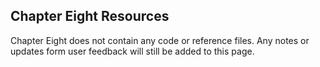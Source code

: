 ## Chapter Eight Resources

Chapter Eight does not contain any code or reference files. Any notes or updates form user feedback will still be added to this page. 
